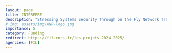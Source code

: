 ```yaml
---
layout: page
title: INTERFERE
description: "Stressing Systems Security Through on the Fly Network Traffic Generation"
# img: assets/img/ANR-logo.jpg
importance: 5
category: Funding
redirect: https://fil.cnrs.fr/les-projets-2024-2025/
agencies: [FIL]
---
```


